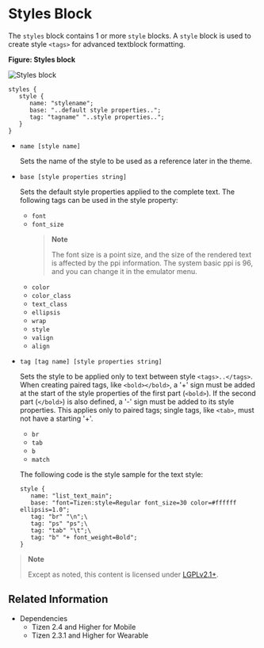 # Styles Block

The `styles` block contains 1 or more `style` blocks. A `style` block is used to create style `<tags>` for advanced textblock formatting.

**Figure: Styles block**

![Styles block](./media/diagram_styles.png)

```
styles {
   style {
      name: "stylename";
      base: "..default style properties..";
      tag: "tagname" "..style properties..";
   }
}
```

- `name [style name]`

  Sets the name of the style to be used as a reference later in the theme.

- `base [style properties string]`

  Sets the default style properties applied to the complete text. The following tags can be used in the style property:

  - `font`
  - `font_size`
    > **Note**
    >
    > The font size is a point size, and the size of the rendered text is affected by the ppi information. The system basic ppi is 96, and you can change it in the emulator menu.
  - `color`
  - `color_class`
  - `text_class`
  - `ellipsis`
  - `wrap`
  - `style`
  - `valign`
  - `align`

- `tag [tag name] [style properties string]`

  Sets the style to be applied only to text between style `<tags>..</tags>`. When creating paired tags, like `<bold></bold>`, a '+' sign must be added at the start of the style properties of the first part (`<bold>`). If the second part (`</bold>`) is also defined, a '-' sign must be added to its style properties. This applies only to paired tags; single tags, like `<tab>`, must not have a starting '+'.

  - `br`
  - `tab`
  - `b`
  - `match`

  The following code is the style sample for the text style:

  ```
  style {
     name: "list_text_main";
     base: "font=Tizen:style=Regular font_size=30 color=#ffffff ellipsis=1.0";
     tag: "br" "\n";\
     tag: "ps" "ps";\
     tag: "tab" "\t";\
     tag: "b" "+ font_weight=Bold";
  }
  ```

> **Note**
>
> Except as noted, this content is licensed under [LGPLv2.1+](http://opensource.org/licenses/LGPL-2.1).

## Related Information
- Dependencies
  - Tizen 2.4 and Higher for Mobile
  - Tizen 2.3.1 and Higher for Wearable
